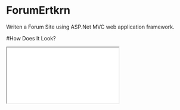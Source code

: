 # ForumErtkrn
Writen a Forum Site using ASP.Net MVC web application framework.

#How Does It Look?
<iframe src="forum.ertkrn.com"></iframe>
